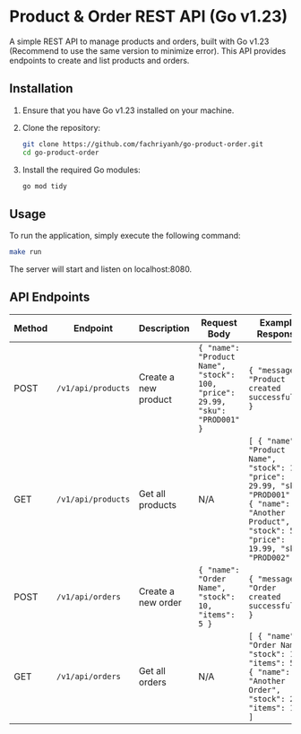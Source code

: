 # Product & Order REST API (Go v1.23)

A simple REST API to manage products and orders, built with Go v1.23 (Recommend to use the same version to minimize error). This API provides endpoints to create and list products and orders.

## Installation

1. Ensure that you have Go v1.23 installed on your machine.
2. Clone the repository:

    ```bash
    git clone https://github.com/fachriyanh/go-product-order.git
    cd go-product-order
    ```

3. Install the required Go modules:

    ```bash
    go mod tidy
    ```

## Usage

To run the application, simply execute the following command:

```bash
make run
```

The server will start and listen on localhost:8080.


## API Endpoints
| Method | Endpoint                | Description           | Request Body                                                                                 | Example Response                                                                                                           |
|--------|-------------------------|-----------------------|-----------------------------------------------------------------------------------------------|----------------------------------------------------------------------------------------------------------------------------|
| POST   | `/v1/api/products`       | Create a new product  | `{ "name": "Product Name", "stock": 100, "price": 29.99, "sku": "PROD001" }`                   | `{ "message": "Product created successfully" }`                                                                            |
| GET    | `/v1/api/products`       | Get all products      | N/A                                                                                           | `[ { "name": "Product Name", "stock": 100, "price": 29.99, "sku": "PROD001" }, { "name": "Another Product", "stock": 50, "price": 19.99, "sku": "PROD002" } ]`    |
| POST   | `/v1/api/orders`         | Create a new order    | `{ "name": "Order Name", "stock": 10, "items": 5 }`                                           | `{ "message": "Order created successfully" }`                                                                              |
| GET    | `/v1/api/orders`         | Get all orders        | N/A                                                                                           | `[ { "name": "Order Name", "stock": 10, "items": 5 }, { "name": "Another Order", "stock": 20, "items": 15 } ]`             |
